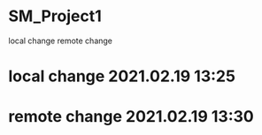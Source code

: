 # SM_Project1
local change
remote change
# local change 2021.02.19 13:25
# remote change 2021.02.19 13:30

